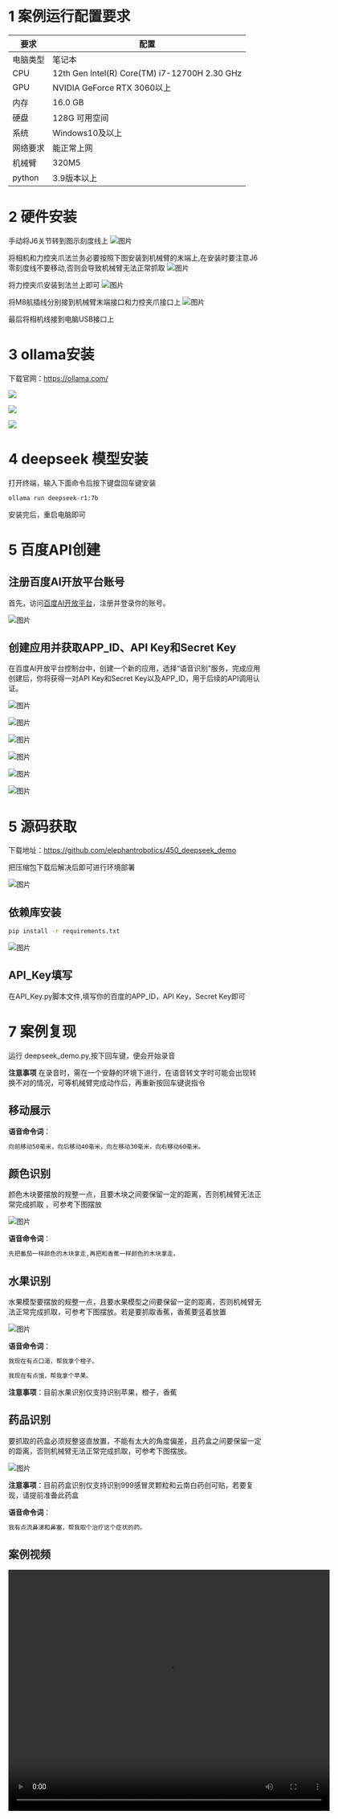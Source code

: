 # 1 案例运行配置要求
|要求|配置|
|----|----|
|电脑类型|笔记本|
|CPU|12th Gen Intel(R) Core(TM) i7-12700H 2.30 GHz|
|GPU|NVIDIA GeForce RTX 3060以上|
|内存|16.0 GB|
|硬盘|128G 可用空间|
|系统|Windows10及以上|
|网络要求|能正常上网|
|机械臂|320M5|
|python|3.9版本以上|

# 2 硬件安装

手动将J6关节转到图示刻度线上
![图片](./img/r1.png)

将相机和力控夹爪法兰务必要按照下图安装到机械臂的末端上,在安装时要注意J6零刻度线不要移动,否则会导致机械臂无法正常抓取
![图片](./img/r2.png)

将力控夹爪安装到法兰上即可
![图片](./img/r3.png)

将M8航插线分别接到机械臂末端接口和力控夹爪接口上
![图片](./img/r4.png)

最后将相机线接到电脑USB接口上




# 3 ollama安装

下载官网：https://ollama.com/

![](./img/0.png)


![](./img/1.png)

![](./img/2.png)

# 4 deepseek 模型安装
打开终端，输入下面命令后按下键盘回车键安装
```bash
ollama run deepseek-r1:7b
```

安装完后，重启电脑即可

# 5 百度API创建



## 注册百度AI开放平台账号
首先，访问[百度AI开放平台](https://ai.baidu.com/)，注册并登录你的账号。

![图片](./img/bd1.png)



## 创建应用并获取APP_ID、API Key和Secret Key
在百度AI开放平台控制台中，创建一个新的应用，选择“语音识别”服务，完成应用创建后，你将获得一对API Key和Secret Key以及APP_ID，用于后续的API调用认证。

![图片](./img/bd2.png)

![图片](./img/bd3.png)

![图片](./img/bd4.png)

![图片](./img/bd5.png)

![图片](./img/bd7.png)

![图片](./img/bd6.png)



# 5 源码获取
下载地址：https://github.com/elephantrobotics/450_deepseek_demo

把压缩包下载后解决后即可进行环境部署

![图片](./img/git.png)



## 依赖库安装
```bash
pip install -r requirements.txt
```
![图片](./img/pip.png)

## API_Key填写
在API_Key.py脚本文件,填写你的百度的APP_ID，API Key，Secret Key即可

# 7 案例复现

运行 deepseek_demo.py,按下回车键，便会开始录音

**注意事项**
在录音时，需在一个安静的环境下进行，在语音转文字时可能会出现转换不对的情况，可等机械臂完成动作后，再重新按回车键说指令


## 移动展示

**语音命令词**：
```bash
向前移动50毫米，向后移动40毫米，向左移动30毫米，向右移动60毫米。
```

## 颜色识别
颜色木块要摆放的规整一点，且要木块之间要保留一定的距离，否则机械臂无法正常完成抓取
，可参考下图摆放

![图片](./img/color.png)

**语音命令词**：
```bash
先把番茄一样颜色的木块拿走,再把和香蕉一样颜色的木块拿走。
```
## 水果识别
水果模型要摆放的规整一点，且要水果模型之间要保留一定的距离，否则机械臂无法正常完成抓取，可参考下图摆放。若是要抓取香蕉，香蕉要竖着放置

![图片](./img/fruit.png)

**语音命令词**：
```bash
我现在有点口渴，帮我拿个橙子。
```

```bash
我现在有点饿，帮我拿个苹果。
```
**注意事项**：目前水果识别仅支持识别苹果，橙子，香蕉

## 药品识别
要抓取的药盒必须规整竖直放置，不能有太大的角度偏差，且药盒之间要保留一定的距离，否则机械臂无法正常完成抓取，可参考下图摆放。

![图片](./img/yao.png)

**注意事项**：目前药盒识别仅支持识别999感冒灵颗粒和云南白药创可贴，若要复现，请提前准备此药盒

**语音命令词**：
```bash
我有点流鼻涕和鼻塞，帮我取个治疗这个症状的药。
```

## 案例视频

<!-- 视频链接：https://www.bilibili.com/video/BV1coMczkEGd/?spm_id_from=333.337.search-card.all.click&vd_source=672e3f7240eaaca210b45e7c033dc45f -->


<!-- 
<video class="elementor-video" src="https://www.bilibili.com/video/BV1coMczkEGd/?spm_id_from=333.337.search-card.all.click&vd_source=672e3f7240eaaca210b45e7c033dc45f" autoplay="" loop="" controls="" controlslist="nodownload"></video> -->

<video width="640" height="480" controls>
  <source src="https://www.bilibili.com/video/BV1coMczkEGd/?spm_id_from=333.337.search-card.all.click&vd_source=672e3f7240eaaca210b45e7c033dc45f" type="video/mp4">
  <!-- <source src="movie.ogg" type="video/ogg"> -->
  。
</video>
